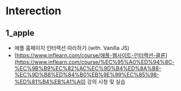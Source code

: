 # Interection

## 1_apple

- 애플 홈페이지 인터렉션 따라하기 (with. Vanilla JS)
- [https://www.inflearn.com/course/애플-웹사이트-인터랙션-클론](https://www.inflearn.com/course/%EC%95%A0%ED%94%8C-%EC%9B%B9%EC%82%AC%EC%9D%B4%ED%8A%B8-%EC%9D%B8%ED%84%B0%EB%9E%99%EC%85%98-%ED%81%B4%EB%A1%A0)  강의 시청 및 실습
